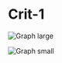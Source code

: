 # Crit-1

![Graph large](https://datawrapper.dwcdn.net/YBKIR/1/)

![Graph small](https://www.datawrapper.de/_/YBKIR/)
